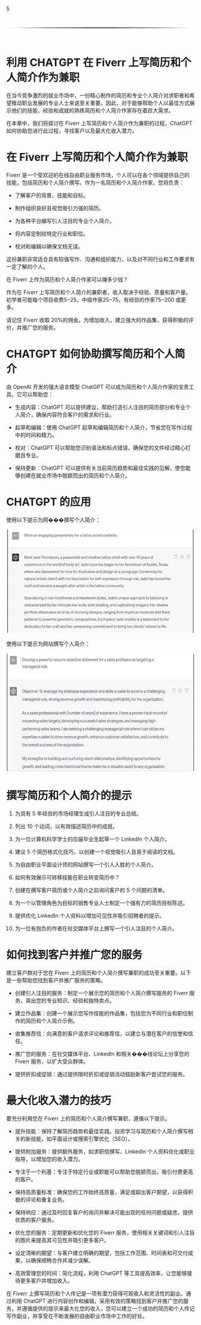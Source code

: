 5

![](img/image_rsrc20K.jpg)

# 利用 CHATGPT 在 Fiverr 上写简历和个人简介作为兼职

在当今竞争激烈的就业市场中，一份精心制作的简历和专业个人简介对求职者和希望推动职业发展的专业人士来说至关重要。因此，对于能够帮助个人以最佳方式展示他们的技能、经验和成就的熟练简历和个人简介作家存在着巨大需求。

在本章中，我们将探讨在 Fiverr 上写简历和个人简介作为兼职的过程，ChatGPT 如何协助您进行此过程，寻找客户以及最大化收入潜力。

# 在 Fiverr 上写简历和个人简介作为兼职

Fiverr 是一个受欢迎的在线自由职业服务市场，个人可以在各个领域提供自己的技能，包括简历和个人简介撰写。作为一名简历和个人简介作家，您将负责：

+   了解客户的背景、技能和目标。

+   制作组织良好且视觉吸引力强的简历。

+   为各种平台编写引人注目的专业个人简介。

+   将内容定制给特定行业和职位。

+   校对和编辑以确保文档无误。

这份兼职非常适合具有较强写作、沟通和组织能力，以及对不同行业和工作要求有一定了解的个人。

在 Fiverr 上作为简历和个人简介作家可以赚多少钱？

作为在 Fiverr 上写简历和个人简介的兼职者，收入取决于经验、质量和客户量。初学者可能每个项目收费$5-$25，中级作家$25-$75，有经验的作家$75-$200 或更多。

请记住 Fiverr 收取 20%的佣金。为增加收入，建立强大的作品集，获得积极的评价，并推广您的服务。

# CHATGPT 如何协助撰写简历和个人简介

由 OpenAI 开发的强大语言模型 ChatGPT 可以成为简历和个人简介作家的宝贵工具。它可以帮助您：

+   生成内容：ChatGPT 可以提供建议，帮助打造引人注目的简历部分和专业个人简介，确保内容符合客户的需求和行业。

+   起草和编辑：使用 ChatGPT 起草和编辑简历和个人简介，节省您在写作过程中的时间和精力。

+   校对：ChatGPT 可以帮助您识别语法和标点错误，确保您的文件经过精心打磨且专业。

+   保持更新：ChatGPT 可以提供有关当前简历趋势和最佳实践的见解，使您能够创建在就业市场中脱颖而出的简历和个人简介。

# CHATGPT 的应用

使用以下提示为网���撰写个人简介：

![](img/image_rsrc20Y.jpg)

使用以下提示为网站撰写个人简介：

![](img/image_rsrc20Z.jpg)

# 撰写简历和个人简介的提示

1.  为具有 5 年经验的市场经理生成引人注目的专业总结。

1.  列出 10 个动词，以有效描述简历中的成就。

1.  为一位计算机科学学士的应届毕业生起草一个 LinkedIn 个人简介。

1.  建议 5 个简历格式化技巧，以创建一个视觉吸引人且易于阅读的文档。

1.  为自由职业平面设计师的网站撰写一个引人入胜的个人简介。

1.  如何有效展示可转移技能在职业转变简历中？

1.  创建在撰写客户简历或个人简介之前询问客户的 5 个问题的清单。

1.  为一个以管理角色为目标的销售专业人士制定一个强有力的简历目标陈述。

1.  提供优化 LinkedIn 个人资料以增加可见性并吸引招聘者的提示。

1.  为一位有抱负的作者在社交媒体平台上撰写一个引人注目的个人简介。

# 如何找到客户并推广您的服务

建立客户群对于您在 Fiverr 上的简历和个人简介撰写兼职的成功至关重要。以下是一些帮助您找到客户并推广服务的策略。

+   创建引人注目的服务：制定一个展示您的简历和个人简介撰写服务的 Fiverr 服务，突出您的专业知识、经验和独特卖点。

+   建立作品集：创建一个展示您写作技能的作品集，包括您为不同行业和职位制作的简历和个人简介示例。

+   收集推荐信：向满意的客户请求评论和推荐信，以建立与潜在客户的信誉和信任。

+   推广您的服务：在社交媒体平台、LinkedIn 和相关���线论坛上分享您的 Fiverr 服务，以扩大受众群体。

+   提供折扣或促销：通过提供限时折扣或促销活动鼓励新客户尝试您的服务。

# 最大化收入潜力的技巧

要充分利用您在 Fiverr 上的简历和个人简介撰写兼职，遵循以下提示。

+   提升技能：保持了解简历趋势和最佳实践。投资学习与简历和个人简介撰写相关的新技能，如平面设计或搜索引擎优化（SEO）。

+   提供附加服务：提供额外服务，如求职信撰写、LinkedIn 个人资料优化或职业指导，以增加您的收入潜力。

+   专注于一个利基：专注于特定行业或职能可以帮助您脱颖而出，吸引付费更高的客户。

+   保持高质量标准：确保您的工作始终高质量，满足或超出客户期望，以获得积极的评论和重复业务。

+   保持响应：通过及时回复客户的询问并解决可能出现的任何问题或疑虑，提供优质的客户服务。

+   优化您的服务：定期更新和优化您的 Fiverr 服务，使用相关关键词和引人注目的图片来提高其可见性并吸引更多客户。

+   设定清晰的期望：与客户建立明确的期望，包括工作范围、时间表和可交付成果，以确保顺畅合作并减少误解。

+   高效管理您的时间：简化流程，利用 ChatGPT 等工具提高效率，让您能够接待更多客户并增加收入。

在 Fiverr 上撰写简历和个人传记是一项有潜力获得可观收入和灵活性的副业。通过利用 ChatGPT 进行内容创作和编辑，采用有效的策略找到客户并推广您的服务，并遵循提供的提示来最大化您的收入，您可以建立一个成功的简历和个人传记写作副业，并享受在不断发展的自由职业市场中工作的好处。
